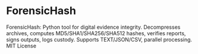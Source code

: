 # ForensicHash
ForensicHash: Python tool for digital evidence integrity. Decompresses archives, computes MD5/SHA1/SHA256/SHA512 hashes, verifies reports, signs outputs, logs custody. Supports TEXT/JSON/CSV, parallel processing. MIT License
